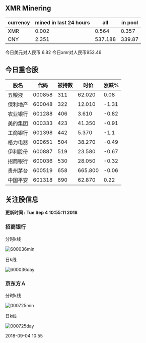 ## XMR Minering

|currency|mined in last 24 hours|all|in pool|
|---|---|---|---|
|XMR|0.002|0.564|0.357|
|CNY|2.351|537.188|339.87|

今日美元对人民币 6.82	今日xmr对人民币952.46


## 今日重仓股 

|股名|代码|被持数|时价|涨跌%|
|---|---|---|---|---|
|五粮液|000858|311|62.020|0.08|
|保利地产|600048|322|12.010|-1.31|
|农业银行|601288|406|3.610|-0.82|
|美的集团|000333|423|41.350|-0.91|
|工商银行|601398|442|5.370|-1.1|
|格力电器|000651|504|38.270|-0.49|
|伊利股份|600887|519|23.580|-0.67|
|招商银行|600036|530|28.050|-0.32|
|贵州茅台|600519|658|665.800|-0.06|
|中国平安|601318|690|62.870|0.22|

## 关注股信息
**更新时间 : Tue Sep  4 10:55:11 2018**
### 招商银行 
分时k线

![600036min](http://image.sinajs.cn/newchart/min/n/sh600036.gif)

日k线

![600036day](http://image.sinajs.cn/newchart/daily/n/sh600036.gif)

### 京东方Ａ 
分时k线

![000725min](http://image.sinajs.cn/newchart/min/n/sz000725.gif)

日k线

![000725day](http://image.sinajs.cn/newchart/daily/n/sz000725.gif)

2018-09-04 10:55